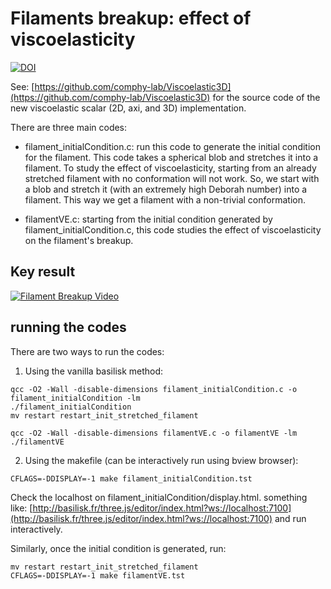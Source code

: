 # Filaments breakup: effect of viscoelasticity

[![DOI](https://zenodo.org/badge/878624584.svg)](https://doi.org/10.5281/zenodo.14011673)

See: [https://github.com/comphy-lab/Viscoelastic3D](https://github.com/comphy-lab/Viscoelastic3D) for the source code of the new viscoelastic scalar (2D, axi, and 3D) implementation. 

There are three main codes:
* filament_initialCondition.c: run this code to generate the initial condition for the filament. This code takes a spherical blob and stretches it into a filament. To study the effect of viscoelasticity, starting from an already stretched filament with no conformation will not work. So, we start with a blob and stretch it (with an extremely high Deborah number) into a filament. This way we get a filament with a non-trivial conformation.

* filamentVE.c: starting from the initial condition generated by filament_initialCondition.c, this code studies the effect of viscoelasticity on the filament's breakup. 

## Key result

[![Filament Breakup Video](https://img.youtube.com/vi/d9pZ-8OhMzk/0.jpg)](https://www.youtube.com/watch?v=d9pZ-8OhMzk)

## running the codes

There are two ways to run the codes:

1. Using the vanilla basilisk method:

```shell
qcc -O2 -Wall -disable-dimensions filament_initialCondition.c -o filament_initialCondition -lm 
./filament_initialCondition
mv restart restart_init_stretched_filament

qcc -O2 -Wall -disable-dimensions filamentVE.c -o filamentVE -lm
./filamentVE
```

2. Using the makefile (can be interactively run using bview browser):

```shell
CFLAGS=-DDISPLAY=-1 make filament_initialCondition.tst
```
Check the localhost on filament_initialCondition/display.html. something like: [http://basilisk.fr/three.js/editor/index.html?ws://localhost:7100](http://basilisk.fr/three.js/editor/index.html?ws://localhost:7100) and run interactively.

Similarly, once the initial condition is generated, run:

```shell
mv restart restart_init_stretched_filament
CFLAGS=-DDISPLAY=-1 make filamentVE.tst
```
